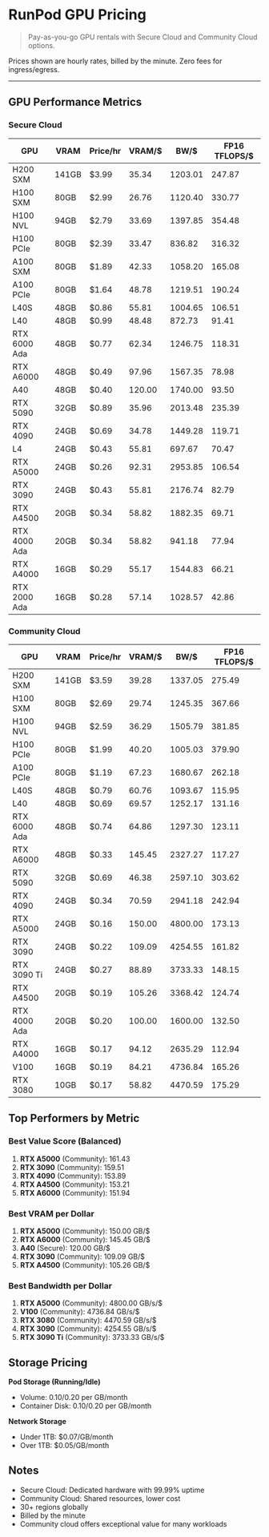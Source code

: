# RunPod GPU Pricing

> Pay-as-you-go GPU rentals with Secure Cloud and Community Cloud options.

Prices shown are hourly rates, billed by the minute. Zero fees for ingress/egress.

---

## GPU Performance Metrics

### Secure Cloud

| GPU          | VRAM  | Price/hr | VRAM/$ | BW/$    | FP16 TFLOPS/$ |
| ------------ | ----- | -------- | ------ | ------- | ------------- |
| H200 SXM     | 141GB | $3.99    | 35.34  | 1203.01 | 247.87        |
| H100 SXM     | 80GB  | $2.99    | 26.76  | 1120.40 | 330.77        |
| H100 NVL     | 94GB  | $2.79    | 33.69  | 1397.85 | 354.48        |
| H100 PCIe    | 80GB  | $2.39    | 33.47  | 836.82  | 316.32        |
| A100 SXM     | 80GB  | $1.89    | 42.33  | 1058.20 | 165.08        |
| A100 PCIe    | 80GB  | $1.64    | 48.78  | 1219.51 | 190.24        |
| L40S         | 48GB  | $0.86    | 55.81  | 1004.65 | 106.51        |
| L40          | 48GB  | $0.99    | 48.48  | 872.73  | 91.41         |
| RTX 6000 Ada | 48GB  | $0.77    | 62.34  | 1246.75 | 118.31        |
| RTX A6000    | 48GB  | $0.49    | 97.96  | 1567.35 | 78.98         |
| A40          | 48GB  | $0.40    | 120.00 | 1740.00 | 93.50         |
| RTX 5090     | 32GB  | $0.89    | 35.96  | 2013.48 | 235.39        |
| RTX 4090     | 24GB  | $0.69    | 34.78  | 1449.28 | 119.71        |
| L4           | 24GB  | $0.43    | 55.81  | 697.67  | 70.47         |
| RTX A5000    | 24GB  | $0.26    | 92.31  | 2953.85 | 106.54        |
| RTX 3090     | 24GB  | $0.43    | 55.81  | 2176.74 | 82.79         |
| RTX A4500    | 20GB  | $0.34    | 58.82  | 1882.35 | 69.71         |
| RTX 4000 Ada | 20GB  | $0.34    | 58.82  | 941.18  | 77.94         |
| RTX A4000    | 16GB  | $0.29    | 55.17  | 1544.83 | 66.21         |
| RTX 2000 Ada | 16GB  | $0.28    | 57.14  | 1028.57 | 42.86         |

### Community Cloud

| GPU          | VRAM  | Price/hr | VRAM/$ | BW/$    | FP16 TFLOPS/$ |
| ------------ | ----- | -------- | ------ | ------- | ------------- |
| H200 SXM     | 141GB | $3.59    | 39.28  | 1337.05 | 275.49        |
| H100 SXM     | 80GB  | $2.69    | 29.74  | 1245.35 | 367.66        |
| H100 NVL     | 94GB  | $2.59    | 36.29  | 1505.79 | 381.85        |
| H100 PCIe    | 80GB  | $1.99    | 40.20  | 1005.03 | 379.90        |
| A100 PCIe    | 80GB  | $1.19    | 67.23  | 1680.67 | 262.18        |
| L40S         | 48GB  | $0.79    | 60.76  | 1093.67 | 115.95        |
| L40          | 48GB  | $0.69    | 69.57  | 1252.17 | 131.16        |
| RTX 6000 Ada | 48GB  | $0.74    | 64.86  | 1297.30 | 123.11        |
| RTX A6000    | 48GB  | $0.33    | 145.45 | 2327.27 | 117.27        |
| RTX 5090     | 32GB  | $0.69    | 46.38  | 2597.10 | 303.62        |
| RTX 4090     | 24GB  | $0.34    | 70.59  | 2941.18 | 242.94        |
| RTX A5000    | 24GB  | $0.16    | 150.00 | 4800.00 | 173.13        |
| RTX 3090     | 24GB  | $0.22    | 109.09 | 4254.55 | 161.82        |
| RTX 3090 Ti  | 24GB  | $0.27    | 88.89  | 3733.33 | 148.15        |
| RTX A4500    | 20GB  | $0.19    | 105.26 | 3368.42 | 124.74        |
| RTX 4000 Ada | 20GB  | $0.20    | 100.00 | 1600.00 | 132.50        |
| RTX A4000    | 16GB  | $0.17    | 94.12  | 2635.29 | 112.94        |
| V100         | 16GB  | $0.19    | 84.21  | 4736.84 | 165.26        |
| RTX 3080     | 10GB  | $0.17    | 58.82  | 4470.59 | 175.29        |

## Top Performers by Metric

### Best Value Score (Balanced)

1. **RTX A5000** (Community): 161.43
2. **RTX 3090** (Community): 159.51
3. **RTX 4090** (Community): 153.89
4. **RTX A4500** (Community): 153.21
5. **RTX A6000** (Community): 151.94

### Best VRAM per Dollar

1. **RTX A5000** (Community): 150.00 GB/$
2. **RTX A6000** (Community): 145.45 GB/$
3. **A40** (Secure): 120.00 GB/$
4. **RTX 3090** (Community): 109.09 GB/$
5. **RTX A4500** (Community): 105.26 GB/$

### Best Bandwidth per Dollar

1. **RTX A5000** (Community): 4800.00 GB/s/$
2. **V100** (Community): 4736.84 GB/s/$
3. **RTX 3080** (Community): 4470.59 GB/s/$
4. **RTX 3090** (Community): 4254.55 GB/s/$
5. **RTX 3090 Ti** (Community): 3733.33 GB/s/$

## Storage Pricing

**Pod Storage (Running/Idle)**

- Volume: $0.10/$0.20 per GB/month
- Container Disk: $0.10/$0.20 per GB/month

**Network Storage**

- Under 1TB: $0.07/GB/month
- Over 1TB: $0.05/GB/month

## Notes

- Secure Cloud: Dedicated hardware with 99.99% uptime
- Community Cloud: Shared resources, lower cost
- 30+ regions globally
- Billed by the minute
- Community cloud offers exceptional value for many workloads
